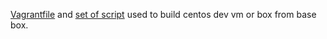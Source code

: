 
[Vagrantfile](https://github.com/robertluwang/docker-hands-on-guide/blob/master/dreamcloud-vagrant/centos7box/Vagrantfile) and [set of script](https://github.com/robertluwang/docker-hands-on-guide/tree/master/dreamcloud-vagrant/scripts) used to build centos dev vm or box from base box.


